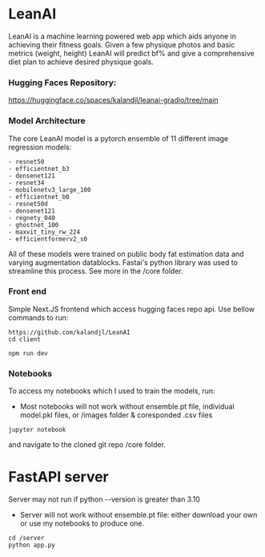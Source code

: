 # LeanAI
LeanAI is a machine learning powered web app which aids anyone in achieving their fitness goals. Given a few physique photos and basic metrics (weight, height) LeanAI will predict bf% and give a comprehensive diet plan to achieve desired physique goals. 

### Hugging Faces Repository:
https://huggingface.co/spaces/kalandjl/leanai-gradio/tree/main

### Model Architecture
The core LeanAI model is a pytorch ensemble of 11 different image regression models: 

    - resnet50
    - efficientnet_b3
    - densenet121
    - resnet34
    - mobilenetv3_large_100 
    - efficientnet_b0
    - resnet50d                 
    - densenet121              
    - regnety_040               
    - ghostnet_100                
    - maxvit_tiny_rw_224            
    - efficientformerv2_s0

All of these models were trained on public body fat estimation data and varying augmentation datablocks. Fastai's python library was used to streamline this process. See more in the /core folder.

### Front end
Simple Next.JS frontend which access hugging faces repo api. Use bellow commands to run:
```
https://github.com/kalandjl/LeanAI
cd client
```
```
npm run dev
```

### Notebooks
To access my notebooks which I used to train the models, run:
* Most notebooks will not work without ensemble.pt file, individual model.pkl files, or /images folder & coresponded .csv files

```
jupyter notebook
```
and navigate to the cloned git repo /core folder.

# FastAPI server
Server may not run if python --version is greater than 3.10
* Server will not work without ensemble.pt file: either download your own or use my notebooks to produce one.
```
cd /server
python app.py
```
